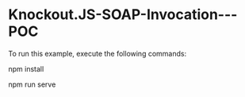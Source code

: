 # Knockout.JS-SOAP-Invocation---POC

To run this example, execute the following commands:

npm install

npm run serve
